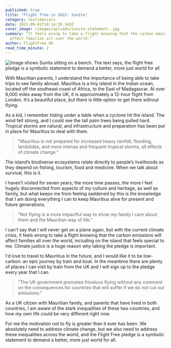 ```yaml
---
published: true
title: "Flight free in 2022: Sunita"
category: testimonials
date: 2021-09-01T10:14:35.343Z
cover_image: /images/uploads/sunita-statement-.jpg
summary: “It feels wrong to take a flight knowing that the carbon emissions will
  affect families all over the world.”
author: FlightFree UK
read_time_minute: 2
---
```

![Image shows Sunita sitting on a bench. The text says, the flight free pledge is a symbolic statement to demand a better, more just world for all](/images/uploads/sunita-statement-.jpg)

With Mauritian parents, I understand the importance of being able to take trips to see family abroad. Mauritius is a tiny island in the Indian ocean, located off the southeast coast of Africa, to the East of Madagascar. At over 6,000 miles away from the UK, it is approximately a 12-hour flight from London. It’s a beautiful place, but there is little option to get there without flying. 

As a kid, I remember hiding under a table when a cyclone hit the island. The wind felt strong, and I could see the tall palm trees being pulled hard. Tropical storms are natural, and infrastructure and preparation has been put in place for Mauritius to deal with them. 

> "Mauritius is not prepared for increased heavy rainfall, flooding, landslides, and more intense and frequent tropical storms, all effects of climate change."

The island’s biodiverse ecosystems relate directly to people’s livelihoods as they depend on fishing, tourism, food and medicine. When we talk about survival, this is it.  

I haven’t visited for seven years; the more time passes, the more I feel hugely disconnected from aspects of my culture and heritage, as well as family, but what keeps me from feeling saddened by this is the knowledge that I am doing everything I can to keep Mauritius alive for present and future generations. 

> "Not flying is a more impactful way to show my family I care about them and the Mauritian way of life."

I can't say that I will never get on a plane again, but with the current climate crisis, it feels wrong to take a flight knowing that the carbon emissions will affect families all over the world, including on the island that feels special to me. Climate justice is a huge reason why taking the pledge is important. 

I'd love to travel to Mauritius in the future, and I would like it to be low-carbon: an epic journey by train and boat. In the meantime there are plenty of places I can visit by train from the UK and I will sign up to the pledge every year that I can. 

> "The UK government promotes frivolous flying without any comment on the consequences for countries that will suffer if we do not cut our emissions."

As a UK citizen with Mauritian family, and parents that have lived in both countries, I am aware of the stark inequalities of these two countries, and how my own life could be very different right now. 

For me the motivation not to fly is greater than it ever has been. We absolutely need to address climate change, but we also need to address these inequalities across the world, and the Flight Free pledge is a symbolic statement to demand a better, more just world for all.